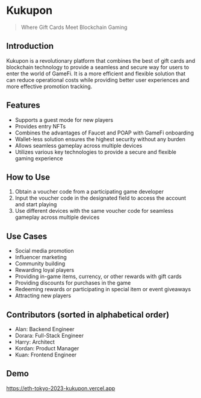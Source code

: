# Kukupon
> Where Gift Cards Meet Blockchain Gaming

## Introduction
Kukupon is a revolutionary platform that combines the best of gift cards and blockchain technology to provide a seamless and secure way for users to enter the world of GameFi. It is a more efficient and flexible solution that can reduce operational costs while providing better user experiences and more effective promotion tracking.

## Features
- Supports a guest mode for new players
- Provides entry NFTs
- Combines the advantages of Faucet and POAP with GameFi onboarding
- Wallet-less solution ensures the highest security without any burden
- Allows seamless gameplay across multiple devices
- Utilizes various key technologies to provide a secure and flexible gaming experience

## How to Use
1. Obtain a voucher code from a participating game developer
2. Input the voucher code in the designated field to access the account and start playing
3. Use different devices with the same voucher code for seamless gameplay across multiple devices

## Use Cases
- Social media promotion
- Influencer marketing
- Community building
- Rewarding loyal players
- Providing in-game items, currency, or other rewards with gift cards
- Providing discounts for purchases in the game
- Redeeming rewards or participating in special item or event giveaways
- Attracting new players

## Contributors (sorted in alphabetical order)
- Alan: Backend Engineer
- Dorara: Full-Stack Engineer
- Harry: Architect
- Kordan: Product Manager
- Kuan: Frontend Engineer

## Demo

https://eth-tokyo-2023-kukupon.vercel.app